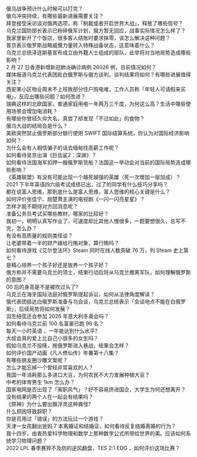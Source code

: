 俄乌战争预计什么时候可以打完？  
俄乌冲突持续，有哪些最新进展需要关注？  
拜登接受采访谈对俄两选项，称「制裁或者开启世界大战」，释放了哪些信号？  
乌克兰国防部长表示已粉碎俄军计划，俄方暂无回应，战事实际情况怎么样了？  
我家里新开了个饭店，很多客人结账时要求抹零，该怎么解决这种问题？  
普京表示俄罗斯战略威慑力量转入特殊战备状态，这意味着什么？  
乌克兰总统泽连斯基宣布成立由外籍人士组成的部队，此举将对当地局势造成哪些影响？  
2 月 27 日香港新增新冠肺炎确诊病例 26026 例，目前情况如何？  
媒体报道乌克兰代表团赴白俄罗斯与俄方谈判，谈判结果将如何？有哪些进展值得关注？  
西安某小区物业周末不上班致部分住户购电难，工作人员称「年轻人可请假来买电」，反应出哪些问题？如何改进？  
瑞典这样的北欧国家，普通家庭用电一年两万三千度，为何这么高？生活中哪些使用场景会增加电消耗？  
有哪些你曾经久仰大名，真尝了却发现「不过如此」的食物？  
俄乌大战的结局会是什么？  
美欧突然禁止俄罗斯部分银行使用 SWIFT 国际结算系统，你认为对国际经济影响如何？  
为什么会有人相信骗子的话去缅甸找高薪工作呢？  
如何看待吴京出演《巨齿鲨2：深渊》？  
如何看待法国海军扣押一艘俄罗斯货船？法国这一举动会对当前的国际局势造成哪些影响？  
《英雄联盟》有没有可能出现一个越死越强的英雄（死一次增加一层加成）？  
2021 下半年英语四六级考试成绩已出，过了的同学有什么技巧分享吗？  
都在说富人思维，那到底什么是富人思维，富人思维的核心关键是什么？  
如何评价张佳宁、屈楚萧主演的电视剧《一闪一闪亮星星》？  
怎样才能不期待对方回消息呢？  
准备公务员考试买哪些教材，哪家的比较好？  
我初一，明明认真写作业了，可速度却比其他人慢很多，一题要想很久，总写不完，怎么办？  
有没有高质量的规则类怪谈？  
让老婆带着一半的财产嫁给行贿对象，算行贿吗？  
如何看待游戏《艾尔登法环》Steam 同时在线人数突破 76 万，列 Steam 史上第七？  
是精心培养一个孩子好还是放养一个孩子好？  
俄方称并不需要乌克兰的领土，结束行动后将从乌克兰撤离军队，如何理解俄罗斯的意图？  
00 后的身高是不是被吹过头了?  
乌克兰在海牙国际法庭对俄罗斯提起诉讼，如何从法律角度解读？  
俄代表团抵达白俄罗斯准备与乌会谈，乌克兰总统表示「会谈地点不能在白俄罗斯」，后续局势将如何发展？  
羽生结弦还会参加 2026 年意大利冬奥会吗？  
如何看待乌克兰前 100 名富豪已跑 96 名？  
每天一小时英语 ，一年能达到什么水平?  
大叔会真的爱上比自己小很多的女生吗？  
假如乌克兰不投降，拖俄罗斯进入巷战，结果会怎样？  
如何评价国产动画《凡人修仙传》年番第十八集？  
有哪些朋友圈沙雕文案呢？  
怎么才能忘掉一个曾经非常喜欢的人？  
我国一年消耗那么多进口大豆，为何农民不大力发展种植大豆？  
中考的体育男生 1km 怎么办？  
国家电网是否出现了「离职风气」？好不容易挤进国企，大学生为何还想离开？  
没有结果的两个人在一起会有结果吗？  
《原神》为什么要出飘浮灵这种粪怪?  
什么原因导致辞职？  
你是否用过「错误」的方法玩过一个游戏？  
天津一女孩翻出爸妈 7 本离婚证和结婚证，如何看待反复结婚离婚的行为？  
我十四岁，由衷热爱科学物理和数学上那种数字公式所带给世界的美。应该如何系统学习物理问题？  
2022 LPL 春季赛猝不及防的逆风翻盘，TES 2:1 EDG ，如何评价这场比赛？  
